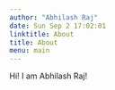 ```yaml
---
author: "Abhilash Raj"
date: Sun Sep 2 17:02:01
linktitle: About
title: About
menu: main
---
```


Hi! I am Abhilash Raj!
